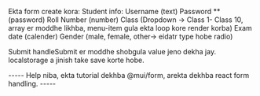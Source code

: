 Ekta form create kora: 
Student info: 
    Username (text)
    Password ** (password)
    Roll Number (number)
    Class (Dropdown -> Class 1- Class 10, array er moddhe likhba, menu-item gula ekta loop kore render korba)
    Exam date (calender)
    Gender (male, female, other-> eidatr type hobe radio)

Submit
handleSubmit er moddhe shobgula value jeno dekha jay.
localstorage a jinish take save korte hobe.

----- Help niba, ekta tutorial dekhba @mui/form, arekta dekhba react form handling. -----